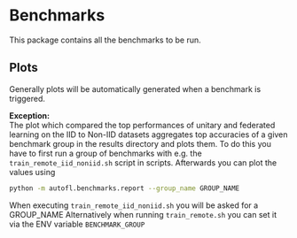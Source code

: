 # Benchmarks

This package contains all the benchmarks to be run.

## Plots

Generally plots will be automatically generated when a benchmark is triggered.

**Exception:**<br>
The plot which compared the top performances of unitary and federated learning on the IID to Non-IID datasets aggregates top accuracies of a given benchmark group in the results directory and plots them.
To do this you have to first run a group of benchmarks with e.g. the `train_remote_iid_noniid.sh` script in scripts. Afterwards you can plot the values using

```bash
python -m autofl.benchmarks.report --group_name GROUP_NAME
```

When executing `train_remote_iid_noniid.sh` you will be asked for a GROUP_NAME
Alternatively when running `train_remote.sh` you can set it via the ENV variable `BENCHMARK_GROUP`
